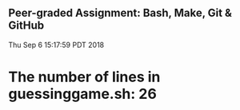 ## Peer-graded Assignment: Bash, Make, Git & GitHub
Thu Sep  6 15:17:59 PDT 2018
# The number of lines in **guessinggame.sh**: 26
